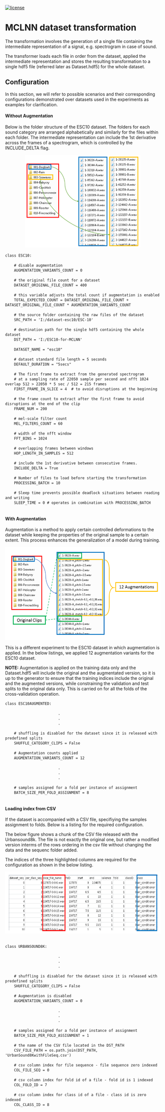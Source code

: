 

[![license](https://img.shields.io/github/license/mashape/apistatus.svg?maxAge=2592000)](https://github.com/fadymedhat/MCLNN/blob/master/LICENSE)

MCLNN dataset transformation
========
The transformation involves the generation of a single file containing the intermediate representation of a signal,
e.g. spectrogram in case of sound. 

The transformer loads each file in order from the dataset, applied the intermediate representation and stores the resulting
transformation to a single hdf5 file (referred later as Dataset.hdf5) for the whole dataset.


## Configuration 

In this section, we will refer to possible scenarios and their corresponding configurations demonstrated over datasets used 
in the experiments as examples for clarification.


#### Without Augmentation  

Below is the folder structure of the ESC10 dataset. The folders for each sound category are arranged alphabetically
 and similarly for the files within each folder. The intermediate representation can include the 1st derivative 
 across the frames of a spectrogram, which is controlled by the INCLUDE_DELTA flag.
 
 
<p align='center'><img height="300"  src='imgs/esc10folderstructure.png'/></p>


```
class ESC10:
    
    # disable augmentation
    AUGMENTATION_VARIANTS_COUNT = 0
    
    # the original file count for a dataset
    DATASET_ORIGINAL_FILE_COUNT = 400
    
    # this variable adjusts the total count if augmentation is enabled
    TOTAL_EXPECTED_COUNT = DATASET_ORIGINAL_FILE_COUNT + DATASET_ORIGINAL_FILE_COUNT * AUGMENTATION_VARIANTS_COUNT
    
    # the source folder containing the raw files of the dataset
    SRC_PATH = 'I:/dataset-esc10/ESC-10'
    
    # destination path for the single hdf5 containing the whole dataset
    DST_PATH = 'I:/ESC10-for-MCLNN'

    DATASET_NAME = "esc10"
    
    # dataset standard file length = 5 seconds
    DEFAULT_DURATION = "5secs"
    
    # The first frame to extract from the generated spectrogram 
    # at a sampling rate of 22050 sample per second and nfft 1024 overlap 512 > 22050 * 5 sec / 512 = 215 frames
    FIRST_FRAME_IN_SLICE = 4  # to avoid disruptions at the beginning
    
    # the frame count to extract after the first frame to avoid disruptions at the end of the clip
    FRAME_NUM = 200  
   
    # mel-scale filter count
    MEL_FILTERS_COUNT = 60
    
    # width of the nfft window
    FFT_BINS = 1024
    
    # overlapping frames between windows 
    HOP_LENGTH_IN_SAMPLES = 512
    
    # include the 1st derivative between consecutive frames.
    INCLUDE_DELTA = True

    # Number of files to load before starting the transformation
    PROCESSING_BATCH = 10
    
    # Sleep time prevents possible deadlock situations between reading and writing 
    SLEEP_TIME = 0 # operates in combination with PROCESSING_BATCH
      
```


#### With Augmentation 

Augmentation is a method to apply certain controlled deformations to the dataset while keeping the properties of the 
original sample to a certain extent. This process enhances the generalization of a model during training. 
 
 <p align='center'><img height="300"  src='imgs/esc10folderstructureaugmented.png'/></p>

This is a different experiment to the ESC10 dataset in which augmentation is applied. In the below listings, we applied 12 augmentation variants for the ESC10 dataset. 

__NOTE:__
 Augmentation is applied on the training data only and the Dataset.hdf5 will include the original and the augmentated
 version, so it is up to the generator to ensure that the training indices include the original and the augmented versions, 
 while constraining the validation and test splits to the original data only. This is carried on for all the folds of the 
 cross-validation operation.

```
class ESC10AUGMENTED:

                        .
                        .
                        .
    
    # shuffling is disabled for the dataset since it is released with predefined splits    
    SHUFFLE_CATEGORY_CLIPS = False
    
    # Augmentation counts applied
    AUGMENTATION_VARIANTS_COUNT = 12
    
                        .
                        .
                        .
    
    # samples assigned for a fold per instance of assignment 
    BATCH_SIZE_PER_FOLD_ASSIGNMENT = 8
    
```    
    
    
#### Loading index from CSV

If the dataset is accompanied with a CSV file, specifiying the samples assignment to folds. Below is a listing for the 
 required configuration.
 
 The below figure shows a chunk of the CSV file released with the Urbansound8k. The file is not exactly the original one,
 but rather a modified version interms of the rows ordering in the csv file without changing the data and the sequenc folder added.
 
 The indices of the three highlighted columns are required for the configuration as shown in the below listing. 
 
<p align='center'><img height='200' src='imgs/urbansound8kcsv.png'/></p>
 
 
```

class URBANSOUND8K:

                        .
                        .
                        .

    # shuffling is disabled for the dataset since it is released with predefined splits
    SHUFFLE_CATEGORY_CLIPS = False
    
    # Augmentation is disabled
    AUGMENTATION_VARIANTS_COUNT = 0

                        .
                        .
                        .

    # samples assigned for a fold per instance of assignment
    BATCH_SIZE_PER_FOLD_ASSIGNMENT = 1

    # the name of the CSV file located in the DST_PATH
    CSV_FILE_PATH = os.path.join(DST_PATH, 'UrbanSound8KwithFileSeq.csv')
    
    # csv column index for file sequence - file sequence zero indexed
    COL_FILE_SEQ = 0 
    
    # csv column index for fold id of a file - fold id is 1 indexed
    COL_FOLD_ID = 7 
    
    # csv column index for class id of a file - class id is zero indexed
    COL_CLASS_ID = 8
```